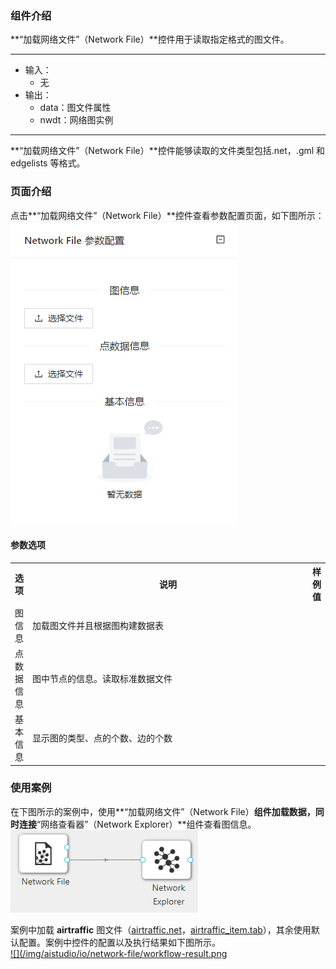 ### 组件介绍
**“加载网络文件”（Network File）**控件用于读取指定格式的图文件。

<hr/>

- 输入：
  - 无
- 输出：
  - data：图文件属性
  - nwdt：网络图实例

<hr/>

**“加载网络文件”（Network File）**控件能够读取的文件类型包括.net，.gml 和 edgelists 等格式。

### 页面介绍
点击**“加载网络文件”（Network File）**控件查看参数配置页面，如下图所示：  
[ ![](/img/aistudio/io/network-file/param.png) ](/img/aistudio/io/network-file/param.png)

#### 参数选项
<table>
  <tr>
    <th>选项</th>
    <th width="650">说明</th>
    <th>样例值</th>
  </tr>
  <tr>
      <td>图信息</td> 
      <td>
      加载图文件并且根据图构建数据表
      </td> 
      <td></td>
  </tr>
  <tr>
      <td>点数据信息</td> 
      <td>
      图中节点的信息。读取标准数据文件
      </td> 
      <td></td>
  </tr>
  <tr>
      <td>基本信息</td> 
      <td>
      显示图的类型、点的个数、边的个数
      </td> 
      <td></td>
  </tr>
</table>

### 使用案例
在下图所示的案例中，使用**“加载网络文件”（Network File）**组件加载数据，同时连接**“网络查看器”（Network Explorer）**组件查看图信息。  
[ ![](/img/aistudio/io/network-file/workflow.png) ](/img/aistudio/io/network-file/workflow.png)

案例中加载 **airtraffic** 图文件（[airtraffic.net](/sample-file/aistudio/io/network-file/airtraffic.net)，[airtraffic_item.tab](/sample-file/aistudio/io/network-file/airtraffic_items.tab)），其余使用默认配置。案例中控件的配置以及执行结果如下图所示。  
[ ![](/img/aistudio/io/network-file/workflow-result.png ](/img/aistudio/io/network-file/workflow-result.png)